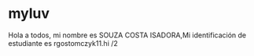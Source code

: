 # myluv
Hola a todos, mi nombre es SOUZA COSTA ISADORA,Mi identificación de estudiante es rgostomczyk11.hi
/2
